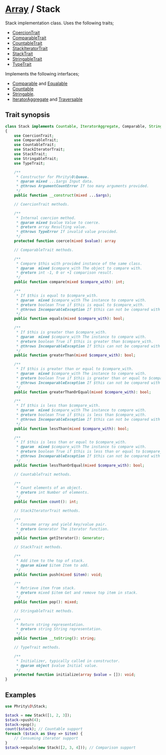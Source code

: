 # [Array](../Array.md) / Stack

Stack implementation class. Uses the following traits;

* [CoercionTrait](CoercionTrait.md)
* [ComparableTrait](ComparableTrait.md)
* [CountableTrait](CountableTrait.md)
* [StackIteratorTrait](StackIteratorTrait.md)
* [StackTrait](StackTrait.md)
* [StringableTrait](StringableTrait.md)
* [TypeTrait](TypeTrait.md)

Implements the following interfaces;

* [Comparable](https://github.com/sirn-se/phrity-comparison) and [Equalable](https://github.com/sirn-se/phrity-comparison)
* [Countable](https://www.php.net/manual/en/class.countable.php)
* [Stringable](https://www.php.net/manual/en/class.stringable).
* [IteratorAggregate](https://www.php.net/manual/en/class.iterator.php) and [Traversable](https://www.php.net/manual/en/class.traversable.php)

## Trait synopsis

```php
class Stack implements Countable, IteratorAggregate, Comparable, Stringable
{
    use CoercionTrait;
    use ComparableTrait;
    use CountableTrait;
    use StackIteratorTrait;
    use StackTrait;
    use StringableTrait;
    use TypeTrait;

    /**
     * Constructor for Phrity\O\Queue.
     * @param mixed ...$args Input data.
     * @throws ArgumentCountError If too many arguments provided.
     */
    public function __construct(mixed ...$args);

    // CoercionTrait methods.

    /**
     * Internal coercion method.
     * @param mixed $value Value to coerce.
     * @return array Resulting value.
     * @throws TypeError If invalid value provided.
     */
    protected function coerce(mixed $value): array

    // ComparableTrait methods.

    /**
     * Compare $this with provided instance of the same class.
     * @param  mixed $compare_with The object to compare with.
     * @return int -1, 0 or +1 comparison result.
     */
    public function compare(mixed $compare_with): int;

    /**
     * If $this is equal to $compare_with.
     * @param  mixed $compare_with The instance to compare with.
     * @return boolean True if $this is equal to $compare_with.
     * @throws IncomparableException If $this can not be compared with $compare_with.
     */
    public function equals(mixed $compare_with): bool;

    /**
     * If $this is greater than $compare_with.
     * @param  mixed $compare_with The instance to compare with.
     * @return boolean True if $this is greater than $compare_with.
     * @throws IncomparableException If $this can not be compared with $compare_with.
     */
    public function greaterThan(mixed $compare_with): bool;

    /**
     * If $this is greater than or equal to $compare_with.
     * @param  mixed $compare_with The instance to compare with.
     * @return boolean True if $this is greater than or equal to $compare_with.
     * @throws IncomparableException If $this can not be compared with $compare_with.
     */
    public function greaterThanOrEqual(mixed $compare_with): bool;

    /**
     * If $this is less than $compare_with.
     * @param  mixed $compare_with The instance to compare with.
     * @return boolean True if $this is less than $compare_with.
     * @throws IncomparableException If $this can not be compared with $compare_with.
     */
    public function lessThan(mixed $compare_with): bool;

    /**
     * If $this is less than or equal to $compare_with.
     * @param  mixed $compare_with The instance to compare with.
     * @return boolean True if $this is less than or equal to $compare_with.
     * @throws IncomparableException If $this can not be compared with $compare_with.
     */
    public function lessThanOrEqual(mixed $compare_with): bool;

    // CountableTrait methods.

    /**
     * Count elements of an object.
     * @return int Number of elements.
     */
    public function count(): int;

    // StackIteratorTrait methods.

    /**
     * Consume array and yield key/value pair.
     * @return Generator The iterator function.
     */
    public function getIterator(): Generator;

    // StackTrait methods.

    /**
     * Add item to the top of stack.
     * @param mixed $item Item to add.
     */
    public function push(mixed $item): void;

    /**
     * Retrieve item from stack.
     * @return mixed $item Get and remove top item in stack.
     */
    public function pop(): mixed;

    // StringableTrait methods.

    /**
     * Return string representation.
     * @return string String representation.
     */
    public function __toString(): string;

    // TypeTrait methods.

    /**
     * Initializer, typically called in constructor.
     * @param object $value Initial value.
     */
    protected function initialize(array $value = []): void;
}
```

## Examples

```php
use Phrity\O\Stack;

$stack = new Stack([1, 2, 3]);
$stack->push(4);
$stack->pop();
count($stack); // Countable support
foreach ($stack as $key => $item) {
    // Consuming iterator support
}
$stack->equals(new Stack([2, 3, 4])); // Comparison support
```
